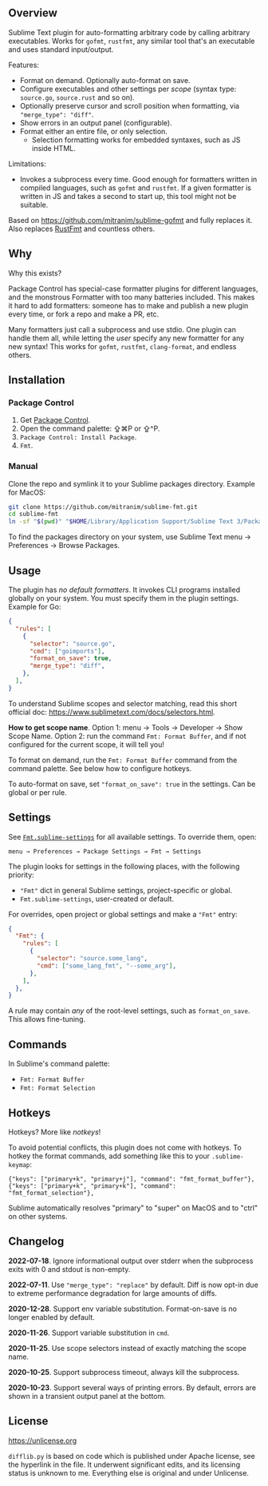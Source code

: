 ## Overview

Sublime Text plugin for auto-formatting arbitrary code by calling arbitrary executables. Works for `gofmt`, `rustfmt`, any similar tool that's an executable and uses standard input/output.

Features:

* Format on demand. Optionally auto-format on save.
* Configure executables and other settings per _scope_ (syntax type: `source.go`, `source.rust` and so on).
* Optionally preserve cursor and scroll position when formatting, via `"merge_type": "diff"`.
* Show errors in an output panel (configurable).
* Format either an entire file, or only selection.
  * Selection formatting works for embedded syntaxes, such as JS inside HTML.

Limitations:

* Invokes a subprocess every time. Good enough for formatters written in compiled languages, such as `gofmt` and `rustfmt`. If a given formatter is written in JS and takes a second to start up, this tool might not be suitable.

Based on https://github.com/mitranim/sublime-gofmt and fully replaces it. Also replaces [RustFmt](https://github.com/mitranim/sublime-rust-fmt) and countless others.

## Why

Why this exists?

Package Control has special-case formatter plugins for different languages, and the monstrous Formatter with too many batteries included. This makes it hard to add formatters: someone has to make and publish a new plugin every time, or fork a repo and make a PR, etc.

Many formatters just call a subprocess and use stdio. One plugin can handle them all, while letting the _user_ specify any new formatter for any new syntax! This works for `gofmt`, `rustfmt`, `clang-format`, and endless others.

## Installation

### Package Control

1. Get [Package Control](https://packagecontrol.io).
2. Open the command palette: ⇪⌘P or ⇪^P.
3. `Package Control: Install Package`.
4. `Fmt`.

### Manual

Clone the repo and symlink it to your Sublime packages directory. Example for MacOS:

```sh
git clone https://github.com/mitranim/sublime-fmt.git
cd sublime-fmt
ln -sf "$(pwd)" "$HOME/Library/Application Support/Sublime Text 3/Packages/Fmt"
```

To find the packages directory on your system, use Sublime Text menu → Preferences → Browse Packages.

## Usage

The plugin has _no default formatters_. It invokes CLI programs installed globally on your system. You must specify them in the plugin settings. Example for Go:

```json
{
  "rules": [
    {
      "selector": "source.go",
      "cmd": ["goimports"],
      "format_on_save": true,
      "merge_type": "diff",
    },
  ],
}
```

To understand Sublime scopes and selector matching, read this short official doc: https://www.sublimetext.com/docs/selectors.html.

**How to get scope name**. Option 1: menu → Tools → Developer → Show Scope Name. Option 2: run the command `Fmt: Format Buffer`, and if not configured for the current scope, it will tell you!

To format on demand, run the `Fmt: Format Buffer` command from the command palette. See below how to configure hotkeys.

To auto-format on save, set `"format_on_save": true` in the settings. Can be global or per rule.

## Settings

See [`Fmt.sublime-settings`](Fmt.sublime-settings) for all available settings. To override them, open:

```
menu → Preferences → Package Settings → Fmt → Settings
```

The plugin looks for settings in the following places, with the following priority:

  * `"Fmt"` dict in general Sublime settings, project-specific or global.
  * `Fmt.sublime-settings`, user-created or default.

For overrides, open project or global settings and make a `"Fmt"` entry:

```json
{
  "Fmt": {
    "rules": [
      {
        "selector": "source.some_lang",
        "cmd": ["some_lang_fmt", "--some_arg"],
      },
    ],
  },
}
```

A rule may contain _any_ of the root-level settings, such as `format_on_save`. This allows fine-tuning.

## Commands

In Sublime's command palette:

* `Fmt: Format Buffer`
* `Fmt: Format Selection`

## Hotkeys

Hotkeys? More like _notkeys_!

To avoid potential conflicts, this plugin does not come with hotkeys. To hotkey
the format commands, add something like this to your `.sublime-keymap`:

```sublime-keymap
{"keys": ["primary+k", "primary+j"], "command": "fmt_format_buffer"},
{"keys": ["primary+k", "primary+k"], "command": "fmt_format_selection"},
```

Sublime automatically resolves "primary" to "super" on MacOS and to "ctrl" on other systems.

## Changelog

**2022-07-18**. Ignore informational output over stderr when the subprocess exits with 0 and stdout is non-empty.

**2022-07-11**. Use `"merge_type": "replace"` by default. Diff is now opt-in due to extreme performance degradation for large amounts of diffs.

**2020-12-28**. Support env variable substitution. Format-on-save is no longer enabled by default.

**2020-11-26**. Support variable substitution in `cmd`.

**2020-11-25**. Use scope selectors instead of exactly matching the scope name.

**2020-10-25**. Support subprocess timeout, always kill the subprocess.

**2020-10-23**. Support several ways of printing errors. By default, errors are shown in a transient output panel at the bottom.

## License

https://unlicense.org

`difflib.py` is based on code which is published under Apache license, see the hyperlink in the file. It underwent significant edits, and its licensing status is unknown to me. Everything else is original and under Unlicense.
